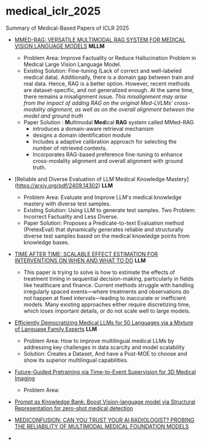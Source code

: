 # medical_iclr_2025
Summary of Medical-Based Papers of ICLR 2025
- [MMED-RAG: VERSATILE MULTIMODAL RAG SYSTEM FOR MEDICAL VISION LANGUAGE MODELS](https://arxiv.org/pdf/2410.13085) **MLLM**
  - Problem Area: Improve Factuality or Reduce Hallucination Problem in Medical Large Vision Language Model.
  - Existing Solution: Fine-tuning (Lack of correct and well-labeled medical data). Additionally, there is a  domain gap between train and real data. Hence, RAG is a better option. However, recent methods are dataset-specific, and not generalized enough. At the same time, there remains a  misalignment issue. *This misalignment may arise from the impact of adding RAG on the original Med-LVLMs’ cross-modality alignment, as well as on the overall alignment between the model and ground truth*
  - Paper Solution : **M**ultimodal **Med**ical **RAG** system called MMed-RAG
      - introduces a domain-aware retrieval mechanism
      - designs a domain identification module
      - Includes a adaptive calibration approach for selecting the number of retrieved contexts.
      - Incorporates RAG-based preference fine-tuning to enhance cross-modality alignment and overall alignment with ground truth.

- [Reliable and Diverse Evaluation of LLM Medical Knowledge Mastery] (https://arxiv.org/pdf/2409.14302) **LLM**
  - Problem Area: Evaluate and Improve LLM's medical knowledge mastery with diverse test samples.
  - Existing Solution: Using LLM to generate test samples. Two Problem: Incorrect Factuality and Less Diverse.
  - Paper Solution: Proposes a Predicate-to-text Evaluation method (PretexEval) that dynamically generates reliable and structurally diverse test samples based on the medical knowledge points from knowledge bases.
- [TIME AFTER TIME: SCALABLE EFFECT ESTIMATION FOR INTERVENTIONS ON WHEN AND WHAT TO DO](https://openreview.net/pdf/29e1e0a0d4a12f556d73eb90edbcb7cc863e2fa1.pdf) **LLM**
  - This paper is trying to solve is how to estimate the effects of treatment timing in sequential decision-making, particularly in fields like healthcare and finance. Current methods struggle with handling irregularly spaced events—where treatments and observations do not happen at fixed intervals—leading to inaccurate or inefficient models. Many existing approaches either require discretizing time, which loses important details, or do not scale well to large models.
- [Efficiently Democratizing Medical LLMs for 50 Languages via a Mixture of Language Family Experts](https://arxiv.org/pdf/2410.10626) **LLM**
  - Problem Area: How to improve multilingual medical LLMs by addressing key challenges in data scarcity and model scalability
  - Solution: Creates a Dataset, And have a Post-MOE to choose and show its superior multilingual capabilities.
- [Future-Guided Pretraining via Time-to-Event Supervision for 3D Medical Imaging](https://arxiv.org/pdf/2411.09361)
  - Problem Area:
- [Prompt as Knowledge Bank: Boost Vision-language model via Structural Representation for zero-shot medical detection](https://openreview.net/pdf?id=l0t2rumAvR)
- [MEDICONFUSION: CAN YOU TRUST YOUR AI RADIOLOGIST? PROBING THE RELIABILITY OF MULTIMODAL MEDICAL FOUNDATION MODELS](https://arxiv.org/pdf/2409.15477)
- 
